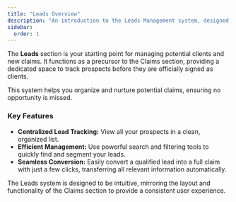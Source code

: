 ```yaml
---
title: "Leads Overview"
description: "An introduction to the Leads Management system, designed to help you track potential clients from initial contact to conversion into a claim."
sidebar:
  order: 1
---
```


The **Leads** section is your starting point for managing potential clients and new claims. It functions as a precursor to the Claims section, providing a dedicated space to track prospects before they are officially signed as clients.

This system helps you organize and nurture potential claims, ensuring no opportunity is missed.

### Key Features

- **Centralized Lead Tracking:** View all your prospects in a clean, organized list.
- **Efficient Management:** Use powerful search and filtering tools to quickly find and segment your leads.
- **Seamless Conversion:** Easily convert a qualified lead into a full claim with just a few clicks, transferring all relevant information automatically.

The Leads system is designed to be intuitive, mirroring the layout and functionality of the Claims section to provide a consistent user experience.